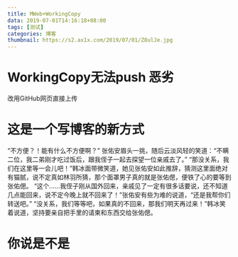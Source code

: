 ```yaml
---
title: MWeb+WorkingCopy
data: 2019-07-01T14:16:18+08:00
tags: [测试]
categories: 博客
thumbnail: https://s2.ax1x.com/2019/07/01/Z8ulJe.jpg
---
```

# WorkingCopy无法push 恶劣
改用GitHub网页直接上传

# 这是一个写博客的新方式
“不方便？！能有什么不方便啊？”
    张佑安眉头一挑，随后云淡风轻的笑道：“不瞒二位，我二弟刚才吃过饭后，跟我侄子一起去探望一位亲戚去了。”
    “那没关系，我们在这里等一会儿吧！”韩冰面带微笑道，她见张佑安如此推辞，猜测这里面绝对有猫腻，说不定真如林羽所猜，那个面罩男子真的就是张佑偲，便铁了心的要等到张佑偲。
    “这个……我侄子刚从国外回来，亲戚见了一定有很多话要说，还不知道几点能回来，说不定今晚上就不回来了！”张佑安有些为难的说道，“还是我帮你们转送吧。”
    “没关系，我们等等吧，如果真的不回来，那我们明天再过来！”韩冰笑着说道，坚持要亲自把手里的请柬和东西交给张佑偲。
#     你说是不是
